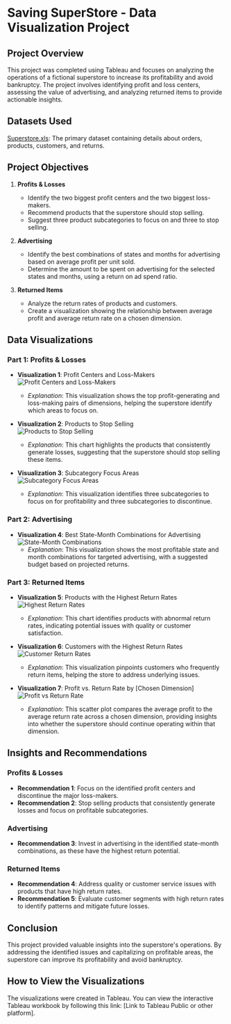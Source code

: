 # Saving SuperStore - Data Visualization Project

## Project Overview

This project was completed using Tableau and focuses on analyzing the operations of a fictional superstore to increase its profitability and avoid bankruptcy. The project involves identifying profit and loss centers, assessing the value of advertising, and analyzing returned items to provide actionable insights.

## Datasets Used

[Superstore.xls](https://1drv.ms/x/s!Avse_QetXnqFgYJ46rAtazD3bqPu5Q?e=xxxxxx): The primary dataset containing details about orders, products, customers, and returns.

## Project Objectives

1. **Profits & Losses**
   - Identify the two biggest profit centers and the two biggest loss-makers.
   - Recommend products that the superstore should stop selling.
   - Suggest three product subcategories to focus on and three to stop selling.

2. **Advertising**
   - Identify the best combinations of states and months for advertising based on average profit per unit sold.
   - Determine the amount to be spent on advertising for the selected states and months, using a return on ad spend ratio.

3. **Returned Items**
   - Analyze the return rates of products and customers.
   - Create a visualization showing the relationship between average profit and average return rate on a chosen dimension.

## Data Visualizations

### Part 1: Profits & Losses

- **Visualization 1**: Profit Centers and Loss-Makers  
  ![Profit Centers and Loss-Makers](link_to_image)
  - *Explanation*: This visualization shows the top profit-generating and loss-making pairs of dimensions, helping the superstore identify which areas to focus on.

- **Visualization 2**: Products to Stop Selling  
  ![Products to Stop Selling](link_to_image)
  - *Explanation*: This chart highlights the products that consistently generate losses, suggesting that the superstore should stop selling these items.

- **Visualization 3**: Subcategory Focus Areas  
  ![Subcategory Focus Areas](link_to_image)
  - *Explanation*: This visualization identifies three subcategories to focus on for profitability and three subcategories to discontinue.

### Part 2: Advertising

- **Visualization 4**: Best State-Month Combinations for Advertising  
  ![State-Month Combinations](link_to_image)
  - *Explanation*: This visualization shows the most profitable state and month combinations for targeted advertising, with a suggested budget based on projected returns.

### Part 3: Returned Items

- **Visualization 5**: Products with the Highest Return Rates  
  ![Highest Return Rates](link_to_image)
  - *Explanation*: This chart identifies products with abnormal return rates, indicating potential issues with quality or customer satisfaction.

- **Visualization 6**: Customers with the Highest Return Rates  
  ![Customer Return Rates](link_to_image)
  - *Explanation*: This visualization pinpoints customers who frequently return items, helping the store to address underlying issues.

- **Visualization 7**: Profit vs. Return Rate by [Chosen Dimension]  
  ![Profit vs Return Rate](link_to_image)
  - *Explanation*: This scatter plot compares the average profit to the average return rate across a chosen dimension, providing insights into whether the superstore should continue operating within that dimension.

## Insights and Recommendations

### Profits & Losses
- **Recommendation 1**: Focus on the identified profit centers and discontinue the major loss-makers.
- **Recommendation 2**: Stop selling products that consistently generate losses and focus on profitable subcategories.

### Advertising
- **Recommendation 3**: Invest in advertising in the identified state-month combinations, as these have the highest return potential.

### Returned Items
- **Recommendation 4**: Address quality or customer service issues with products that have high return rates.
- **Recommendation 5**: Evaluate customer segments with high return rates to identify patterns and mitigate future losses.

## Conclusion

This project provided valuable insights into the superstore's operations. By addressing the identified issues and capitalizing on profitable areas, the superstore can improve its profitability and avoid bankruptcy.

## How to View the Visualizations

The visualizations were created in Tableau. You can view the interactive Tableau workbook by following this link: [Link to Tableau Public or other platform].
